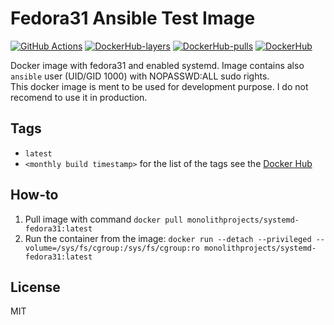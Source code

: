 # Fedora31 Ansible Test Image

[![GitHub Actions](https://github.com/MonolithProjects/docker-systemd-fedora31/workflows/Dockerfile%20test/badge.svg?branch=master)](https://github.com/MonolithProjects/docker-systemd-fedora31/actions)
[![DockerHub-layers](https://img.shields.io/microbadger/layers/monolithprojects/systemd-fedora31)](https://hub.docker.com/repository/docker/monolithprojects/systemd-fedora31)
[![DockerHub-pulls](https://img.shields.io/docker/pulls/monolithprojects/systemd-fedora31)](https://hub.docker.com/repository/docker/monolithprojects/systemd-fedora31)
[![DockerHub](https://img.shields.io/docker/cloud/automated/monolithprojects/systemd-fedora31?maxAge=2592000)](https://hub.docker.com/repository/docker/monolithprojects/systemd-fedora31)

Docker image with fedora31 and enabled systemd. Image contains also `ansible` user (UID/GID 1000) with NOPASSWD:ALL sudo rights.  
This docker image is ment to be used for development purpose. I do not recomend to use it in production.

## Tags

- `latest`  
- `<monthly build timestamp>` for the list of the tags see the [Docker Hub](https://hub.docker.com/repository/docker/monolithprojects/systemd-fedora31/tags?page=1)

## How-to

  1. Pull image with command `docker pull monolithprojects/systemd-fedora31:latest`  
  2. Run the container from the image: `docker run --detach --privileged --volume=/sys/fs/cgroup:/sys/fs/cgroup:ro monolithprojects/systemd-fedora31:latest`  

## License

MIT
